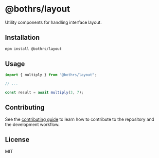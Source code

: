 # @bothrs/layout

Utility components for handling interface layout.

## Installation

```sh
npm install @bothrs/layout
```

## Usage

```js
import { multiply } from "@bothrs/layout";

// ...

const result = await multiply(3, 7);
```

## Contributing

See the [contributing guide](CONTRIBUTING.md) to learn how to contribute to the repository and the development workflow.

## License

MIT

